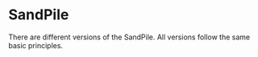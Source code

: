 # SandPile

There are different versions of the SandPile. All versions follow the same basic principles.
